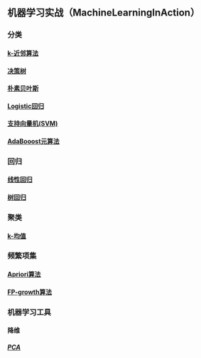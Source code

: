 ## 机器学习实战（MachineLearningInAction）
### 分类
#### [k-近邻算法](http://coldjune.com/2018/05/15/k-%E8%BF%91%E9%82%BB%E7%AE%97%E6%B3%95/)
#### [决策树](http://coldjune.com/2018/05/16/%E5%86%B3%E7%AD%96%E6%A0%91/)
#### [朴素贝叶斯](http://coldjune.com/2018/05/17/%E6%9C%B4%E7%B4%A0%E8%B4%9D%E5%8F%B6%E6%96%AF/)
#### [Logistic回归](http://coldjune.com/2018/05/20/Logistic%E5%9B%9E%E5%BD%92/)
#### [支持向量机(SVM)](http://coldjune.com/2018/05/22/%E6%94%AF%E6%8C%81%E5%90%91%E9%87%8F%E6%9C%BA-SVM/)
#### [AdaBooost元算法](http://coldjune.com/2018/05/23/AdaBoost%E5%85%83%E7%AE%97%E6%B3%95/)
### 回归
#### [线性回归](http://coldjune.com/2018/05/25/%E7%BA%BF%E6%80%A7%E5%9B%9E%E5%BD%92/)
#### [树回归](http://coldjune.com/2018/05/28/%E6%A0%91%E5%9B%9E%E5%BD%92/)
### 聚类
#### [k-均值](http://coldjune.com/2018/05/28/K-%E5%9D%87%E5%80%BC/)
### 频繁项集
#### [Apriori算法](http://coldjune.com/2018/05/29/Apriori%E7%AE%97%E6%B3%95/)
#### [FP-growth算法](http://coldjune.com/2018/05/30/FP-growth%E7%AE%97%E6%B3%95/)
### 机器学习工具
#### 降维
##### [PCA](http://coldjune.com/2018/05/30/PCA/)
